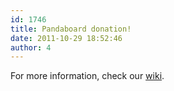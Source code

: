 ```yaml
---
id: 1746
title: Pandaboard donation!
date: 2011-10-29 18:52:46
author: 4
---
```


For more information, check our [wiki](http://wiki.xinchejian.com/wiki/Panda%5FBoard).